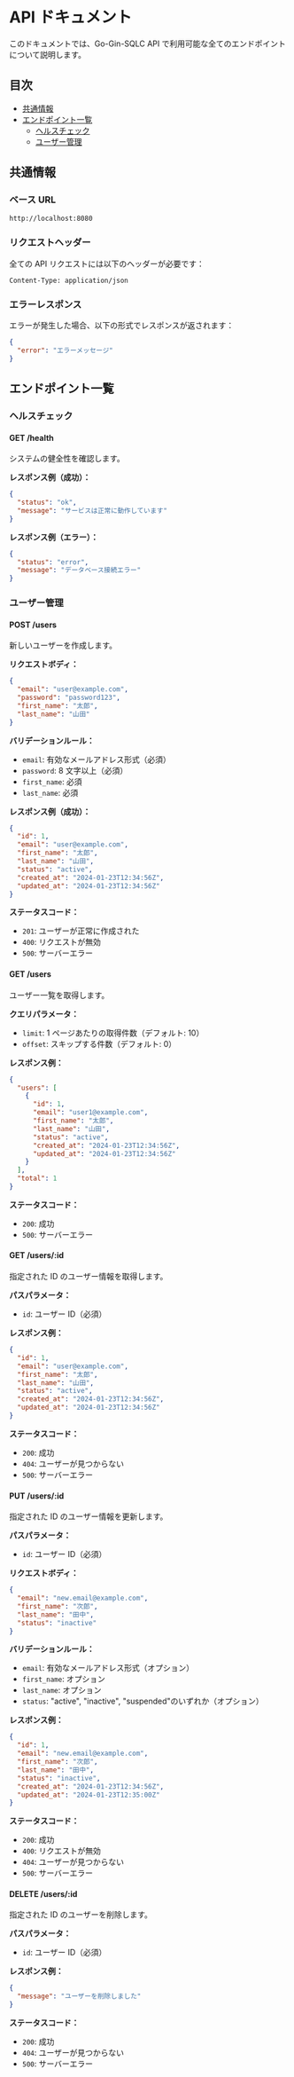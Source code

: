 # API ドキュメント

このドキュメントでは、Go-Gin-SQLC API で利用可能な全てのエンドポイントについて説明します。

## 目次

- [共通情報](#共通情報)
- [エンドポイント一覧](#エンドポイント一覧)
  - [ヘルスチェック](#ヘルスチェック)
  - [ユーザー管理](#ユーザー管理)

## 共通情報

### ベース URL

```
http://localhost:8080
```

### リクエストヘッダー

全ての API リクエストには以下のヘッダーが必要です：

```
Content-Type: application/json
```

### エラーレスポンス

エラーが発生した場合、以下の形式でレスポンスが返されます：

```json
{
  "error": "エラーメッセージ"
}
```

## エンドポイント一覧

### ヘルスチェック

#### GET /health

システムの健全性を確認します。

**レスポンス例（成功）：**

```json
{
  "status": "ok",
  "message": "サービスは正常に動作しています"
}
```

**レスポンス例（エラー）：**

```json
{
  "status": "error",
  "message": "データベース接続エラー"
}
```

### ユーザー管理

#### POST /users

新しいユーザーを作成します。

**リクエストボディ：**

```json
{
  "email": "user@example.com",
  "password": "password123",
  "first_name": "太郎",
  "last_name": "山田"
}
```

**バリデーションルール：**

- `email`: 有効なメールアドレス形式（必須）
- `password`: 8 文字以上（必須）
- `first_name`: 必須
- `last_name`: 必須

**レスポンス例（成功）：**

```json
{
  "id": 1,
  "email": "user@example.com",
  "first_name": "太郎",
  "last_name": "山田",
  "status": "active",
  "created_at": "2024-01-23T12:34:56Z",
  "updated_at": "2024-01-23T12:34:56Z"
}
```

**ステータスコード：**

- `201`: ユーザーが正常に作成された
- `400`: リクエストが無効
- `500`: サーバーエラー

#### GET /users

ユーザー一覧を取得します。

**クエリパラメータ：**

- `limit`: 1 ページあたりの取得件数（デフォルト: 10）
- `offset`: スキップする件数（デフォルト: 0）

**レスポンス例：**

```json
{
  "users": [
    {
      "id": 1,
      "email": "user1@example.com",
      "first_name": "太郎",
      "last_name": "山田",
      "status": "active",
      "created_at": "2024-01-23T12:34:56Z",
      "updated_at": "2024-01-23T12:34:56Z"
    }
  ],
  "total": 1
}
```

**ステータスコード：**

- `200`: 成功
- `500`: サーバーエラー

#### GET /users/:id

指定された ID のユーザー情報を取得します。

**パスパラメータ：**

- `id`: ユーザー ID（必須）

**レスポンス例：**

```json
{
  "id": 1,
  "email": "user@example.com",
  "first_name": "太郎",
  "last_name": "山田",
  "status": "active",
  "created_at": "2024-01-23T12:34:56Z",
  "updated_at": "2024-01-23T12:34:56Z"
}
```

**ステータスコード：**

- `200`: 成功
- `404`: ユーザーが見つからない
- `500`: サーバーエラー

#### PUT /users/:id

指定された ID のユーザー情報を更新します。

**パスパラメータ：**

- `id`: ユーザー ID（必須）

**リクエストボディ：**

```json
{
  "email": "new.email@example.com",
  "first_name": "次郎",
  "last_name": "田中",
  "status": "inactive"
}
```

**バリデーションルール：**

- `email`: 有効なメールアドレス形式（オプション）
- `first_name`: オプション
- `last_name`: オプション
- `status`: "active", "inactive", "suspended"のいずれか（オプション）

**レスポンス例：**

```json
{
  "id": 1,
  "email": "new.email@example.com",
  "first_name": "次郎",
  "last_name": "田中",
  "status": "inactive",
  "created_at": "2024-01-23T12:34:56Z",
  "updated_at": "2024-01-23T12:35:00Z"
}
```

**ステータスコード：**

- `200`: 成功
- `400`: リクエストが無効
- `404`: ユーザーが見つからない
- `500`: サーバーエラー

#### DELETE /users/:id

指定された ID のユーザーを削除します。

**パスパラメータ：**

- `id`: ユーザー ID（必須）

**レスポンス例：**

```json
{
  "message": "ユーザーを削除しました"
}
```

**ステータスコード：**

- `200`: 成功
- `404`: ユーザーが見つからない
- `500`: サーバーエラー
